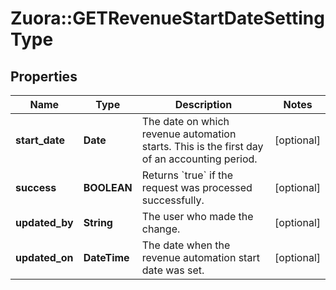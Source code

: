 # Zuora::GETRevenueStartDateSettingType

## Properties
Name | Type | Description | Notes
------------ | ------------- | ------------- | -------------
**start_date** | **Date** | The date on which revenue automation starts. This is the first day of an accounting period.  | [optional] 
**success** | **BOOLEAN** | Returns &#x60;true&#x60; if the request was processed successfully.  | [optional] 
**updated_by** | **String** | The user who made the change.  | [optional] 
**updated_on** | **DateTime** | The date when the revenue automation start date was set.  | [optional] 



